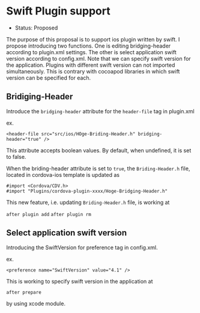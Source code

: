 # Swift Plugin support
- Status: Proposed

The purpose of this proposal is to support ios plugin written by swift.
I propose introducing two functions. One is editing bridging-header according to plugin.xml settings. The other is select
application swift version according to config.xml.
Note that we can specify swift version for the application. Plugins with different swift version can not imported simultaneously. This is contrary with cocoapod libraries in which swift version can be specified for each.

## Bridiging-Header

Introduce the `bridging-header` attribute for the `header-file` tag in plugin.xml

ex.
```
<header-file src="src/ios/HOge-Briding-Header.h" bridging-header="true" />
```
This attribute accepts boolean values. By default, when undefined, it is set to false.

When the briding-header attribute is set to `true`, the `Briding-Header.h` file, located in cordova-ios template is updated as

```
#import <Cordova/CDV.h>
#import "Plugins/cordova-plugin-xxxx/Hoge-Bridging-Header.h"
```

This new feature, i.e. updating `Briding-Header.h` file, is working at 

`after plugin add`
`after plugin rm`

## Select application swift version

Introducing the SwiftVersion for preference tag in config.xml.

ex.
```
<preference name="SwiftVersion" value="4.1" />
```

This is working to specify swift version in the application at

`after prepare`

by using xcode module.